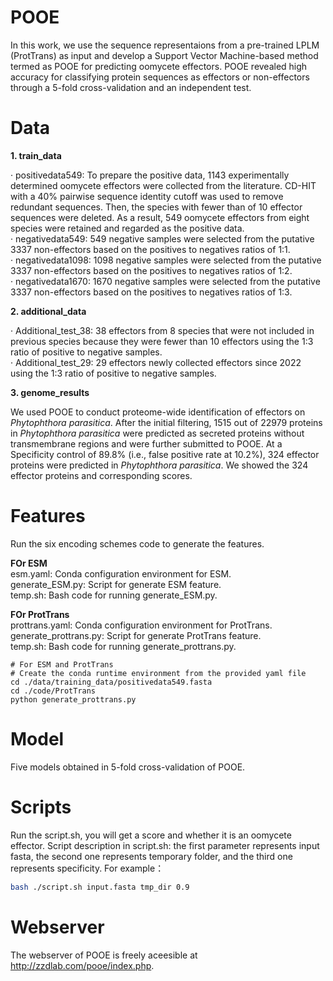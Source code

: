 # POOE
In this work, we use the sequence representaions from a pre-trained LPLM (ProtTrans) as input and develop a Support Vector Machine-based method termed as POOE for predicting oomycete effectors. POOE revealed high accuracy for classifying protein sequences as effectors or non-effectors through a 5-fold cross-validation and an independent test.<br>

# Data

**1. train_data**<br>

· positivedata549: To prepare the positive data, 1143 experimentally determined oomycete effectors were collected from the literature. CD-HIT with a 40% pairwise sequence identity cutoff was used to remove redundant sequences. Then, the species with fewer than of 10 effector sequences were deleted. As a result, 549 oomycete effectors from eight species were retained and regarded as the positive data.<br>
· negativedata549: 549 negative samples were selected from the putative 3337 non-effectors based on the positives to negatives ratios of 1:1.<br>
· negativedata1098: 1098 negative samples were selected from the putative 3337 non-effectors based on the positives to negatives ratios of 1:2.<br>
· negativedata1670: 1670 negative samples were selected from the putative 3337 non-effectors based on the positives to negatives ratios of 1:3.<br>

**2. additional_data**<br>

· Additional_test_38: 38 effectors from 8 species that were not included in previous species because they were fewer than 10 effectors using the 1:3 ratio of positive to negative samples.<br>
· Additional_test_29: 29 effectors newly collected effectors since 2022 using the 1:3 ratio of positive to negative samples.<br>

**3. genome_results**<br>

We used POOE to conduct proteome-wide identification of effectors on *Phytophthora parasitica*. After the initial filtering, 1515 out of 22979 proteins in *Phytophthora parasitica* were predicted as secreted proteins without transmembrane regions and were further submitted to POOE. At a Specificity control of 89.8% (i.e., false positive rate at 10.2%), 324 effector proteins were predicted in *Phytophthora parasitica*. We showed the 324 effector proteins and corresponding scores.<br>

# Features
Run the six encoding schemes code to generate the features.<br>

**FOr ESM**<br>
esm.yaml: Conda configuration environment for ESM.<br>
generate_ESM.py: Script for generate ESM feature.<br>
temp.sh: Bash code for running generate_ESM.py.<br>

**FOr ProtTrans**<br>
prottrans.yaml: Conda configuration environment for ProtTrans.<br>
generate_prottrans.py: Script for generate ProtTrans feature.<br>
temp.sh: Bash code for running generate_prottrans.py.<br>

```
# For ESM and ProtTrans
# Create the conda runtime environment from the provided yaml file
cd ./data/training_data/positivedata549.fasta
cd ./code/ProtTrans
python generate_prottrans.py
```
# Model
Five models obtained in 5-fold cross-validation of POOE.<br>

# Scripts
Run the script.sh, you will get a score and whether it is an oomycete effector. Script description in script.sh: the first parameter represents input fasta, the second one represents temporary folder, and the third one represents specificity. For example：<br>
```Bash
bash ./script.sh input.fasta tmp_dir 0.9
```

# Webserver
The webserver of POOE is freely aceesible at http://zzdlab.com/pooe/index.php. 
